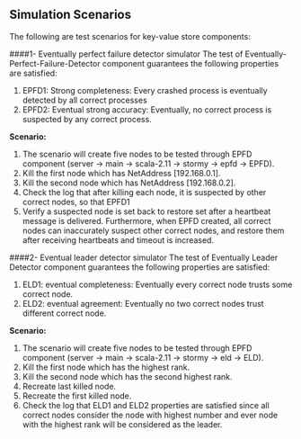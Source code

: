 ## Simulation Scenarios
The following are test scenarios for key-value store components:

####1- Eventually perfect failure detector simulator
The test of Eventually-Perfect-Failure-Detector component guarantees the following properties are satisfied:
1.	EPFD1: Strong completeness: Every crashed process is eventually detected by all correct processes
2.	EPFD2: Eventual strong accuracy: Eventually, no correct process is suspected by any correct process.

**Scenario:**
1.	The scenario will create five nodes to be tested through EPFD component (server → main → scala-2.11 → stormy → epfd → EPFD).
2.	Kill the first node which has NetAddress [192.168.0.1].
3.	Kill the second node which has NetAddress [192.168.0.2].
4.	Check the log that after killing each node, it is suspected by other correct nodes, so that EPFD1
5.	Verify a suspected node is set back to restore set after a heartbeat message is delivered. Furthermore, when EPFD created, all correct nodes can inaccurately suspect other correct nodes, and restore them after receiving heartbeats and timeout is increased.

####2- Eventual leader detector simulator
The test of Eventually Leader Detector component guarantees the following properties are satisfied:
1.  ELD1: eventual completeness: Eventually every correct node trusts some correct node.
2.	ELD2: eventual agreement: Eventually no two correct nodes trust different correct node.

**Scenario:**
1.	The scenario will create five nodes to be tested through EPFD component (server → main → scala-2.11 → stormy → eld → ELD).
2.	Kill the first node which has the highest rank.
3.	Kill the second node which has the second highest rank. 
4.	Recreate last killed node.
5.	Recreate the first killed node.
6.	Check the log that ELD1 and ELD2 properties are satisfied since all correct nodes consider the node with highest number and ever node with the highest rank will be considered as the leader.


